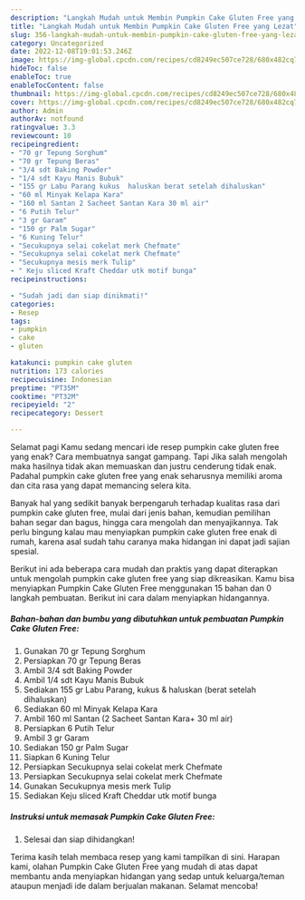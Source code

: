 ```yaml
---
description: "Langkah Mudah untuk Membin Pumpkin Cake Gluten Free yang Lezat"
title: "Langkah Mudah untuk Membin Pumpkin Cake Gluten Free yang Lezat"
slug: 356-langkah-mudah-untuk-membin-pumpkin-cake-gluten-free-yang-lezat
category: Uncategorized
date: 2022-12-08T19:01:53.246Z
image: https://img-global.cpcdn.com/recipes/cd8249ec507ce728/680x482cq70/pumpkin-cake-gluten-free-foto-resep-utama.jpg
hideToc: false
enableToc: true
enableTocContent: false
thumbnail: https://img-global.cpcdn.com/recipes/cd8249ec507ce728/680x482cq70/pumpkin-cake-gluten-free-foto-resep-utama.jpg
cover: https://img-global.cpcdn.com/recipes/cd8249ec507ce728/680x482cq70/pumpkin-cake-gluten-free-foto-resep-utama.jpg
author: Admin
authorAv: notfound
ratingvalue: 3.3
reviewcount: 10
recipeingredient:
- "70 gr Tepung Sorghum"
- "70 gr Tepung Beras"
- "3/4 sdt Baking Powder"
- "1/4 sdt Kayu Manis Bubuk"
- "155 gr Labu Parang kukus  haluskan berat setelah dihaluskan"
- "60 ml Minyak Kelapa Kara"
- "160 ml Santan 2 Sacheet Santan Kara 30 ml air"
- "6 Putih Telur"
- "3 gr Garam"
- "150 gr Palm Sugar"
- "6 Kuning Telur"
- "Secukupnya selai cokelat merk Chefmate"
- "Secukupnya selai cokelat merk Chefmate"
- "Secukupnya mesis merk Tulip"
- " Keju sliced Kraft Cheddar utk motif bunga"
recipeinstructions:

- "Sudah jadi dan siap dinikmati!"
categories:
- Resep
tags:
- pumpkin
- cake
- gluten

katakunci: pumpkin cake gluten 
nutrition: 173 calories
recipecuisine: Indonesian
preptime: "PT35M"
cooktime: "PT32M"
recipeyield: "2"
recipecategory: Dessert

---
```



Selamat pagi Kamu sedang mencari ide resep pumpkin cake gluten free yang enak? Cara membuatnya sangat gampang. Tapi Jika salah mengolah maka hasilnya tidak akan memuaskan dan justru cenderung tidak enak. Padahal pumpkin cake gluten free yang enak seharusnya memiliki aroma dan cita rasa yang dapat memancing selera kita.


Banyak hal yang sedikit banyak berpengaruh terhadap kualitas rasa dari pumpkin cake gluten free, mulai dari jenis bahan, kemudian pemilihan bahan segar dan bagus, hingga cara mengolah dan menyajikannya. Tak perlu bingung kalau mau menyiapkan pumpkin cake gluten free enak di rumah, karena asal sudah tahu caranya maka hidangan ini dapat jadi sajian spesial.




Berikut ini ada beberapa cara mudah dan praktis yang dapat diterapkan untuk mengolah pumpkin cake gluten free yang siap dikreasikan. Kamu bisa menyiapkan Pumpkin Cake Gluten Free menggunakan 15 bahan dan 0 langkah pembuatan. Berikut ini cara dalam menyiapkan hidangannya.

<!--inarticleads1-->

##### Bahan-bahan dan bumbu yang dibutuhkan untuk pembuatan Pumpkin Cake Gluten Free:

1. Gunakan 70 gr Tepung Sorghum
1. Persiapkan 70 gr Tepung Beras
1. Ambil 3/4 sdt Baking Powder
1. Ambil 1/4 sdt Kayu Manis Bubuk
1. Sediakan 155 gr Labu Parang, kukus &amp; haluskan (berat setelah dihaluskan)
1. Sediakan 60 ml Minyak Kelapa Kara
1. Ambil 160 ml Santan (2 Sacheet Santan Kara+ 30 ml air)
1. Persiapkan 6 Putih Telur
1. Ambil 3 gr Garam
1. Sediakan 150 gr Palm Sugar
1. Siapkan 6 Kuning Telur
1. Persiapkan Secukupnya selai cokelat merk Chefmate
1. Persiapkan Secukupnya selai cokelat merk Chefmate
1. Gunakan Secukupnya mesis merk Tulip
1. Sediakan  Keju sliced Kraft Cheddar utk motif bunga




<!--inarticleads2-->

##### Instruksi untuk memasak Pumpkin Cake Gluten Free:


1. Selesai dan siap dihidangkan!



Terima kasih telah membaca resep yang kami tampilkan di sini. Harapan kami, olahan Pumpkin Cake Gluten Free yang mudah di atas dapat membantu anda menyiapkan hidangan yang sedap untuk keluarga/teman ataupun menjadi ide dalam berjualan makanan. Selamat mencoba!
